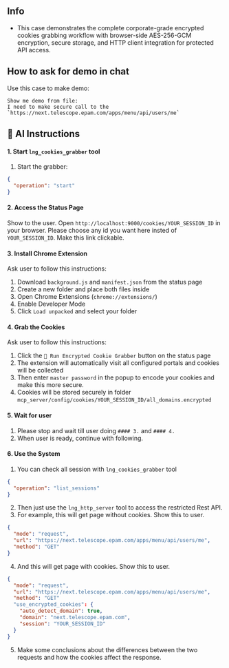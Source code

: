 ## Info
- This case demonstrates the complete corporate-grade encrypted cookies grabbing workflow with browser-side AES-256-GCM encryption, secure storage, and HTTP client integration for protected API access.

## How to ask for demo in chat  
Use this case to make demo:
```
Show me demo from file:
I need to make secure call to the `https://next.telescope.epam.com/apps/menu/api/users/me`
```

## 🤖 AI Instructions

#### 1. Start `lng_cookies_grabber` tool
1. Start the grabber:
```json
{
  "operation": "start"
}
```

#### 2. Access the Status Page
Show to the user. Open `http://localhost:9000/cookies/YOUR_SESSION_ID` in your browser. Please choose any id you want here insted of `YOUR_SESSION_ID`. Make this link clickable. 

#### 3. Install Chrome Extension
Ask user to follow this instructions:
1. Download `background.js` and `manifest.json` from the status page
2. Create a new folder and place both files inside
3. Open Chrome Extensions (`chrome://extensions/`)
4. Enable Developer Mode
5. Click `Load unpacked` and select your folder

#### 4. Grab the Cookies
Ask user to follow this instructions:
1. Click the `🚀 Run Encrypted Cookie Grabber`  button on the status page
2. The extension will automatically visit all configured portals and cookies will be collected
3. Then enter `master password` in the popup to encode your cookies and make this more secure.
4. Cookies will be stored securely in folder `mcp_server/config/cookies/YOUR_SESSION_ID/all_domains.encrypted`

#### 5. Wait for user
1. Please stop and wait till user doing `#### 3.` and `#### 4.`
2. When user is ready, continue with following.

#### 6. Use the System
1. You can check all session with `lng_cookies_grabber` tool
```json
{
  "operation": "list_sessions"
}
```
2. Then just use the `lng_http_server` tool to access the restricted Rest API. 
3. For example, this will get page without cookies. Show this to user.
```json
{
  "mode": "request",
  "url": "https://next.telescope.epam.com/apps/menu/api/users/me",
  "method": "GET"
}
```
4. And this will get page with cookies. Show this to user.
```json
{
  "mode": "request",
  "url": "https://next.telescope.epam.com/apps/menu/api/users/me",
  "method": "GET"
  "use_encrypted_cookies": {
    "auto_detect_domain": true,
    "domain": "next.telescope.epam.com",
    "session": "YOUR_SESSION_ID"
  }
}
```
5. Make some conclusions about the differences between the two requests and how the cookies affect the response.